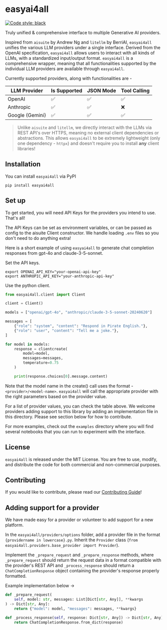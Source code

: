 # easyai4all

[![Code style: black](https://img.shields.io/badge/code%20style-black-000000.svg)](https://github.com/psf/black)

Truly unified & comprehensive interface to multiple Generative AI providers.

Inspired from `aisuite` by Andrew Ng and `litellm` by BerriAI, `easyai4all` unifies the various LLM providers under a single interface. Derived from the OpenAI specification, `easyai4all` allows users to interact with all kinds of LLMs, with a standardized input/output format. `easyai4all` is a comprehensive wrapper, meaning that all functionalities supported by the individual LLM providers are available through `easyai4all`.

Currently supported providers, along with functionalities are -

| LLM Provider | Is Supported | JSON Mode | Tool Calling |
|--------------|--------------|-----------|--------------|
| OpenAI | ✅ | ✅ | ✅ |
| Anthropic | ✅ | ✅ | ❌ |
| Google (Gemini) | ✅ | ✅ | ✅ |

>
>
> Unlike `aisuite` and `litellm`, we directly interact with the LLMs via REST API's over HTTPS, meaning no external client dependencies or abstractions. This allows `easyai4all` to be extremely lightweight (only one dependency - `httpx`) and doesn't require you to install **any** client libraries!


## Installation

You can install `easyai4all` via PyPI

```shell
pip install easyai4all
```

## Set up

To get started, you will need API Keys for the providers you intend to use. That's all!

The API Keys can be set as environment variables, or can be passed as config to the aisuite Client constructor. We handle loading `.env` files so you don't need to do anything extra!


Here is a short example of using `easyai4all` to generate chat completion responses from gpt-4o and claude-3-5-sonnet.

Set the API keys.
```shell
export OPENAI_API_KEY="your-openai-api-key"
export ANTHROPIC_API_KEY="your-anthropic-api-key"
```

Use the python client.
```python
from easyai4all.client import Client

client = Client()

models = ["openai/gpt-4o", "anthropic/claude-3-5-sonnet-20240620"]

messages = [
    {"role": "system", "content": "Respond in Pirate English."},
    {"role": "user", "content": "Tell me a joke."},
]

for model in models:
    response = clientcreate(
        model=model,
        messages=messages,
        temperature=0.75
    )

    print(response.choices[0].message.content)

```

Note that the model name in the create() call uses the format - `<provider>/<model-name>`.
`easyai4all` will call the appropriate provider with the right parameters based on the provider value.

For a list of provider values, you can check the table above. We welcome providers adding support to this library by adding an implementation file in this directory. Please see section below for how to contribute.

For more examples, check out the `examples` directory where you will find several notebooks that you can run to experiment with the interface.

## License

`easyai4all` is released under the MIT License. You are free to use, modify, and distribute the code for both commercial and non-commercial purposes.

## Contributing

If you would like to contribute, please read our [Contributing Guide](https://github.com/BRama10/easyai4all/blob/main/CONTRIBUTING.md)!

## Adding support for a provider
We have made easy for a provider or volunteer to add support for a new platform.

In the `easyai4all/providers/options` folder, add a provider file in the format `{providername in lowercase}.py`. Inherit the `Provider` class (`from easyai4all.providers.base_provider import Provider`).

Implement the `_prepare_request` and `_prepare_response` methods, where `_prepare_request` should return the request data in a format compatible with the provider's REST API and `_process_response` should return a `ChatCompletionResponse` object containing the provider's response properly formatted.

Example implementation below ->

```python
def _prepare_request(
    self, model: str, messages: List[Dict[str, Any]], **kwargs
) -> Dict[str, Any]:
    return {"model": model, "messages": messages, **kwargs}

def _process_response(self, response: Dict[str, Any]) -> Dict[str, Any]:
    return ChatCompletionResponse.from_dict(response)
```
